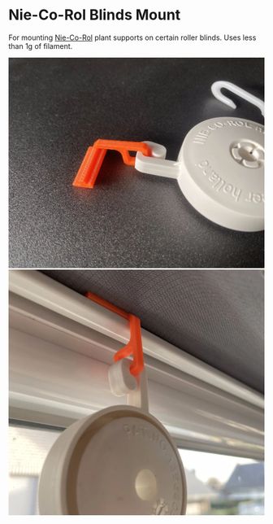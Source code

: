 # Nie-Co-Rol Blinds Mount
For mounting [Nie-Co-Rol](https://nieuwkoopbv.nl/producten/plastics/nie-co-rol/) plant supports on certain roller blinds.
Uses less than 1g of filament.

![](docs/print.webp)
![](docs/assembly.webp)
